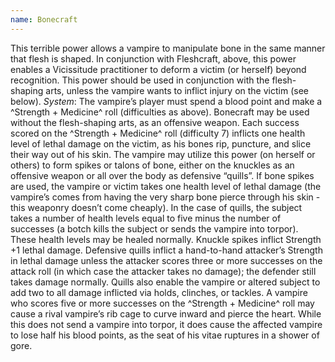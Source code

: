 ```yaml
---
name: Bonecraft
---
```


This terrible power allows a vampire to manipulate bone in the same manner that flesh is shaped. In conjunction with Fleshcraft, above, this power enables a Vicissitude practitioner to deform a victim (or herself) beyond recognition. This power should be used in conjunction with the flesh-shaping arts, unless the vampire wants to inflict injury on the victim (see below).
_System_: The vampire’s player must spend a blood point and make a ^Strength + Medicine^ roll (difficulties as above). Bonecraft may be used without the flesh-shaping arts, as an offensive weapon. Each success scored on the ^Strength + Medicine^ roll (difficulty 7) inflicts one health level of lethal damage on the victim, as his bones rip, puncture, and slice their way out of his skin. The vampire may utilize this power (on herself or others) to form spikes or talons of bone, either on the knuckles as an offensive weapon or all over the body as defensive “quills”. If bone spikes are used, the vampire or victim takes one health level of lethal damage (the vampire’s comes from having the very sharp bone pierce through his skin - this weaponry doesn’t come cheaply). In the case of quills, the subject takes a number of health levels equal to five minus the number of successes (a botch kills the subject or sends the vampire into torpor). These health levels may be healed normally. Knuckle spikes inflict Strength +1 lethal damage. Defensive quills inflict a hand-to-hand attacker’s Strength in lethal damage unless the attacker scores three or more successes on the attack roll (in which case the attacker takes no damage); the defender still takes damage normally. Quills also enable the vampire or altered subject to add two to all damage inflicted via holds, clinches, or tackles. A vampire who scores five or more successes on the ^Strength + Medicine^ roll may cause a rival vampire’s rib cage to curve inward and pierce the heart. While this does not send a vampire into torpor, it does cause the affected vampire to lose half his blood points, as the seat of his vitae ruptures in a shower of gore.